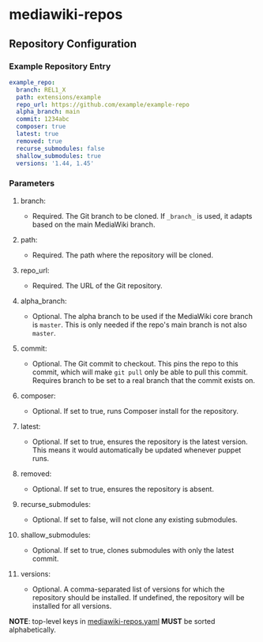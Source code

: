 # mediawiki-repos

## Repository Configuration

### Example Repository Entry

```yaml
example_repo:
  branch: REL1_X
  path: extensions/example
  repo_url: https://github.com/example/example-repo
  alpha_branch: main
  commit: 1234abc
  composer: true
  latest: true
  removed: true
  recurse_submodules: false
  shallow_submodules: true
  versions: '1.44, 1.45'
```

### Parameters

01. branch:
    - Required. The Git branch to be cloned. If `_branch_` is used, it adapts based on the main MediaWiki branch.

02. path:
    - Required. The path where the repository will be cloned.

03. repo_url:
    - Required. The URL of the Git repository.

04. alpha_branch:
    - Optional. The alpha branch to be used if the MediaWiki core branch is `master`. This is only needed if the repo's main branch is not also `master`.

05. commit:
    - Optional. The Git commit to checkout. This pins the repo to this commit, which will make `git pull` only be able to pull this commit. Requires branch to be set to a real branch that the commit exists on.

06. composer:
    - Optional. If set to true, runs Composer install for the repository.

07. latest:
    - Optional. If set to true, ensures the repository is the latest version. This means it would automatically be updated whenever puppet runs.

08. removed:
    - Optional. If set to true, ensures the repository is absent.

09. recurse_submodules:
    - Optional. If set to false, will not clone any existing submodules.

10. shallow_submodules:
    - Optional. If set to true, clones submodules with only the latest commit.

11. versions:
    - Optional. A comma-separated list of versions for which the repository should be installed. If undefined, the repository will be installed for all versions.

**NOTE**: top-level keys in [mediawiki-repos.yaml](mediawiki-repos.yaml) **MUST** be sorted alphabetically.

